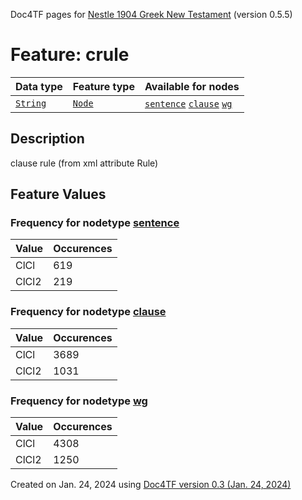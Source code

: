 Doc4TF pages for [Nestle 1904 Greek New Testament](https://github.com/saulocantanhede/tfgreek2/tree/master/tf) (version 0.5.5)
# Feature: crule
Data type|Feature type|Available for nodes
---|---|---
[`String`](featurebydatatype.md#string)|[`Node`](featurebytype.md#node)| [`sentence`](featurebynodetype.md#sentence)  [`clause`](featurebynodetype.md#clause)  [`wg`](featurebynodetype.md#wg) 
## Description
clause rule (from xml attribute Rule)
## Feature Values
### Frequency for nodetype [sentence](featurebynodetype.md#sentence)
Value|Occurences
---|---
ClCl|619
ClCl2|219
### Frequency for nodetype [clause](featurebynodetype.md#clause)
Value|Occurences
---|---
ClCl|3689
ClCl2|1031
### Frequency for nodetype [wg](featurebynodetype.md#wg)
Value|Occurences
---|---
ClCl|4308
ClCl2|1250
 

Created on Jan. 24, 2024 using [Doc4TF  version 0.3 (Jan. 24, 2024)](https://github.com/tonyjurg/Doc4TF) 
